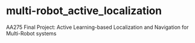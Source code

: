 # multi-robot_active_localization
AA275 Final Project: Active Learning-based Localization and Navigation for Multi-Robot systems
